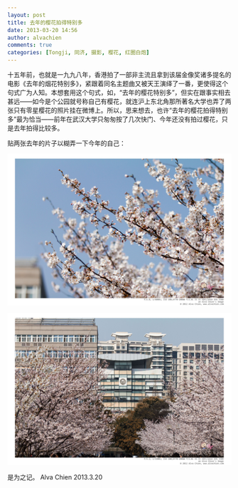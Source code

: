 ```yaml
---
layout: post
title: 去年的樱花拍得特别多
date: 2013-03-20 14:56
author: alvachien
comments: true
categories: [Tongji, 同济, 摄影, 樱花, 红圈白炮]
---
```

十五年前，也就是一九九八年，香港拍了一部非主流且拿到该届金像奖诸多提名的电影《去年的烟花特别多》，紧跟着同名主题曲又被天王演绎了一番，更使得这个句式广为人知。本想套用这个句式，如，“去年的樱花特别多”，但实在跟事实相去甚远——如今是个公园就号称自己有樱花，就连沪上东北角那所著名大学也弄了两张只有零星樱花的照片挂在微博上。所以，思来想去，也许“去年的樱花拍得特别多”最为恰当——前年在武汉大学只匆匆按了几次快门、今年还没有拍过樱花，只是去年拍得比较多。

贴两张去年的片子以糊弄一下今年的自己：

![樱花](/assets/uploads/2013/03/home_10.jpg)

![爱校路樱花](/assets/uploads/2013/03/8325216035_076d6ba16a_b.jpg)


是为之记。
Alva Chien
2013.3.20
